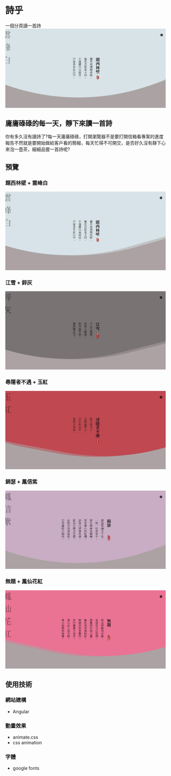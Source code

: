 # 詩乎

一個分頁讀一首詩
![詩乎](./demo/shi-gif.gif "詩乎")

## 庸庸碌碌的每一天，靜下來讀一首詩

你有多久沒有讀詩了?每一天庸庸碌碌，打開瀏覽器不是要打開信箱看專案的進度報告不然就是要開始做給客戶看的簡報，每天忙得不可開交，是否好久沒有靜下心來泡一壺茶，細細品嘗一首詩呢?

## 預覽
### 題西林壁 + 雲峰白
![詩乎](./demo/shi1.jpg "詩乎")
### 江雪 + 鋅灰
![詩乎](./demo/shi2.jpg "詩乎")
### 尋隱者不遇 + 玉紅
![詩乎](./demo/shi3.jpg "詩乎")
### 錦瑟 + 鳳信紫
![詩乎](./demo/shi4.jpg "詩乎")
### 無題 + 鳳仙花紅
![詩乎](./demo/shi5.jpg "詩乎")

## 使用技術

### 網站建構

- Angular

### 動畫效果

- animate.css
- css animation

### 字體

- google fonts
